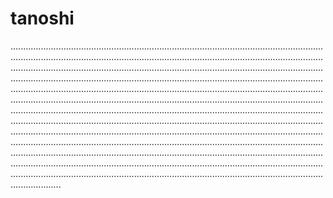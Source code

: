 # tanoshi
................................................................................................................................................................................................................................................................................................................................................................................................................................................................................................................................................................................................................................................................................................................................................................................................................................................................................................................................................................................................................................................................................................................................................................................................................................................................................................................................................................................................................................................................................................................................................................................................................................................................................................